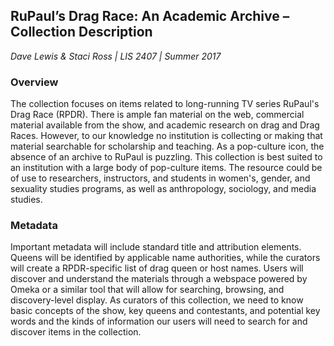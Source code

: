## RuPaul’s Drag Race: An Academic Archive – Collection Description
*Dave Lewis & Staci Ross | LIS 2407 | Summer 2017*

### Overview

The collection focuses on items related to long-running TV series RuPaul's Drag Race (RPDR). There is ample fan material on the web, commercial material available from the show, and academic research on drag and Drag Races. However, to our knowledge no institution is collecting or making that material searchable for scholarship and teaching. As a pop-culture icon, the absence of an archive to RuPaul is puzzling. This collection is best suited to an institution with a large body of pop-culture items. The resource could be of use to researchers, instructors, and students in women's, gender, and sexuality studies programs, as well as anthropology, sociology, and media studies. 

### Metadata

Important metadata will include standard title and attribution elements. Queens will be identified by applicable name authorities, while the curators will create a RPDR-specific list of drag queen or host names. Users will discover and understand the materials through a webspace powered by Omeka or a similar tool that will allow for searching, browsing, and discovery-level display. As curators of this collection, we need to know basic concepts of the show, key queens and contestants, and potential key words and the kinds of information our users will need to search for and discover items in the collection.
